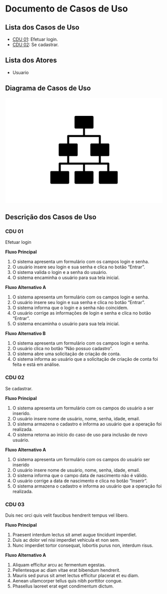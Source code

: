# Documento de Casos de Uso

## Lista dos Casos de Uso

 - [CDU 01](#CDU-01): Efetuar login.
 - [CDU 02](#CDU-02): Se cadastrar.

## Lista dos Atores

 - Usuario

## Diagrama de Casos de Uso

![Diagrama de Casos de Uso](diagrama-exemplo.png)

## Descrição dos Casos de Uso

### CDU 01

Efetuar login

**Fluxo Principal**

1. O sistema apresenta um formulário com os campos login e senha.
2. O usuário insere seu login e sua senha e clica no botão “Entrar”.
3. O sistema valida o login e a senha do usuário.
4. O sistema encaminha o usuário para sua tela inicial.

**Fluxo Alternativo A**

1. O sistema apresenta um formulário com os campos login e senha.
2. O usuário insere seu login e sua senha e clica no botão “Entrar”.
3. O sistema informa que o login e a senha não coincidem.
4. O usuário corrige as informações de login e senha e clica no botão “Entrar”.
5. O sistema encaminha o usuário para sua tela inicial.


**Fluxo Alternativo B**

1. O sistema apresenta um formulário com os campos login e senha.
2. O usuário clica no botão “Não possuo cadastro”.
3. O sistema abre uma solicitação de criação de conta.
4. O sistema informa ao usuário que a solicitação de criação de conta foi feita e
está em análise.


### CDU 02

Se cadastrar.

**Fluxo Principal**

1. O sistema apresenta um formulário com os campos do usuário a ser inserido.
2. O usuário insere nome de usuário, nome, senha, idade, email.
3. O sistema armazena o cadastro e informa ao usuário que a operação foi realizada.
4. O sistema retorna ao início do caso de uso para inclusão de novo usuário. 

**Fluxo Alternativo A**

1. O sistema apresenta um formulário com os campos do usuário ser inserido
2. O usuário insere nome de usuário, nome, senha, idade, email.
3. O sistema informa que o campo data de nascimento não é válido.
4. O usuário corrige a data de nascimento e clica no botão “Inserir”. 
5. O sistema armazena o cadastro e informa ao usuário que a operação foi realizada.

### CDU 03

Duis nec orci quis velit faucibus hendrerit tempus vel libero.

**Fluxo Principal**

1. Praesent interdum lectus sit amet augue tincidunt imperdiet.
2. Duis ac dolor vel nisi imperdiet vehicula et non sem.
3. Nunc imperdiet tortor consequat, lobortis purus non, interdum risus.

**Fluxo Alternativo A**

1. Aliquam efficitur arcu ac fermentum egestas.
2. Pellentesque ac diam vitae erat bibendum hendrerit.
3. Mauris sed purus sit amet lectus efficitur placerat et eu diam.
4. Aenean ullamcorper tellus quis nibh porttitor congue.
5. Phasellus laoreet erat eget condimentum dictum.
